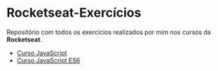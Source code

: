 # Rocketseat-Exercícios

Repositório com todos os exercícios realizados por mim nos cursos da <b>Rocketseat</b>.

- [Curso JavaScript](Curso-JavaScript/README.md)
- [Curso JavaScript ES6](Curso-JavaScript-ES6/README.md)